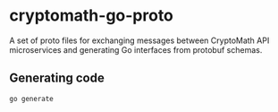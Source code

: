 # cryptomath-go-proto

A set of proto files for exchanging messages between CryptoMath API microservices and generating Go interfaces from protobuf schemas.

## Generating code
```shell
go generate
```